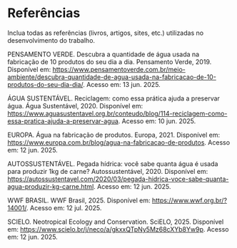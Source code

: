# Referências

Inclua todas as referências (livros, artigos, sites, etc.) utilizadas no desenvolvimento do trabalho.


PENSAMENTO VERDE. Descubra a quantidade de água usada na fabricação de 10 produtos do seu dia a dia. Pensamento Verde, 2019. Disponível em: <https://www.pensamentoverde.com.br/meio-ambiente/descubra-quantidade-de-agua-usada-na-fabricacao-de-10-produtos-do-seu-dia-dia/>. Acesso em: 13 jun. 2025.

ÁGUA SUSTENTÁVEL. Reciclagem: como essa prática ajuda a preservar água. Água Sustentável, 2020. Disponível em: <https://www.aguasustentavel.org.br/conteudo/blog/114-reciclagem-como-essa-pratica-ajuda-a-preservar-agua>. Acesso em: 10 jun. 2025.

EUROPA. Água na fabricação de produtos. Europa, 2021. Disponível em: <https://www.europa.com.br/blog/agua-na-fabricacao-de-produtos>. Acesso em: 12 jun. 2025.

AUTOSSUSTENTÁVEL. Pegada hídrica: você sabe quanta água é usada para produzir 1kg de carne? Autossustentável, 2020. Disponível em: <https://autossustentavel.com/2020/03/pegada-hidrica-voce-sabe-quanta-agua-produzir-kg-carne.html>. Acesso em: 12 jun. 2025.

WWF BRASIL. WWF Brasil, 2025. Disponível em: <https://www.wwf.org.br/?14001/>. Acesso em: 12 jul. 2025.

SCIELO. Neotropical Ecology and Conservation. SciELO, 2025. Disponível em: <https://www.scielo.br/j/neco/a/gkxxQTpNy5Mz68cXYb8Yw9p>. Acesso em: 12 jun. 2025.

